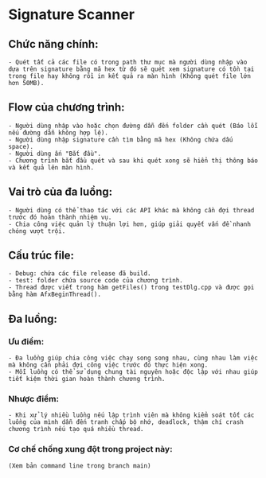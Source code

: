 # Signature Scanner

## Chức năng chính:

    - Quét tất cả các file có trong path thư mục mà người dùng nhập vào dựa trên signature bằng mã hex từ đó sẽ quét xem signature có tồn tại trong file hay không rồi in kết quả ra màn hình (Không quét file lớn hơn 50MB).


## Flow của chương trình:

    - Người dùng nhập vào hoặc chọn đường dẫn đến folder cần quét (Báo lỗi nếu đường dẫn không hợp lệ).
    - Người dùng nhập signature cần tìm bằng mã hex (Không chứa dấu space).
    - Người dùng ấn "Bắt đầu".
    - Chương trình bắt đầu quét và sau khi quét xong sẽ hiển thị thông báo và kết quả lên màn hình.

## Vai trò của đa luồng: 
    - Người dùng có thể thao tác với các API khác mà không cần đợi thread trước đó hoàn thành nhiệm vụ. 
    - Chia công việc quản lý thuận lợi hơn, giúp giải quyết vấn đề nhanh chóng vượt trội.

## Cấu trúc file:
    - Debug: chứa các file release đã build.
    - test: folder chứa source code của chương trình.
    - Thread được viết trong hàm getFiles() trong testDlg.cpp và được gọi bằng hàm AfxBeginThread().

## Đa luồng:

### Ưu điểm:
    - Đa luồng giúp chia công việc chạy song song nhau, cùng nhau làm việc mà không cần phải đợi công việc trước đó thực hiện xong.
    - Mỗi luồng có thể sử dụng chung tài nguyên hoặc độc lập với nhau giúp tiết kiệm thời gian hoàn thành chương trình.

### Nhược điểm:
    - Khi xử lý nhiều luồng nếu lập trình viên mà không kiểm soát tốt các luồng của mình dẫn đến tranh chấp bộ nhớ, deadlock, thậm chí crash chương trình nếu tạo quá nhiều thread.

### Cơ chế chống xung đột trong project này:
    (Xem bản command line trong branch main)















